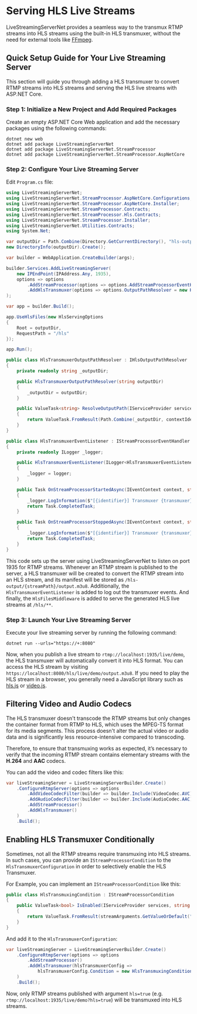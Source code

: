 # Serving HLS Live Streams

LiveStreamingServerNet provides a seamless way to the transmux RTMP streams into HLS streams using the built-in HLS transmuxer, without the need for external tools like [FFmpeg](https://ffmpeg.org/).

## Quick Setup Guide for Your Live Streaming Server

This section will guide you through adding a HLS transmuxer to convert RTMP streams into HLS streams and serving the HLS live streams with ASP.NET Core.

### Step 1: Initialize a New Project and Add Required Packages

Create an empty ASP.NET Core Web application and add the necessary packages using the following commands:

```
dotnet new web
dotnet add package LiveStreamingServerNet
dotnet add package LiveStreamingServerNet.StreamProcessor
dotnet add package LiveStreamingServerNet.StreamProcessor.AspNetCore
```

### Step 2: Configure Your Live Streaming Server

Edit `Program.cs` file:

```cs linenums="1"
using LiveStreamingServerNet;
using LiveStreamingServerNet.StreamProcessor.AspNetCore.Configurations;
using LiveStreamingServerNet.StreamProcessor.AspNetCore.Installer;
using LiveStreamingServerNet.StreamProcessor.Contracts;
using LiveStreamingServerNet.StreamProcessor.Hls.Contracts;
using LiveStreamingServerNet.StreamProcessor.Installer;
using LiveStreamingServerNet.Utilities.Contracts;
using System.Net;

var outputDir = Path.Combine(Directory.GetCurrentDirectory(), "hls-output");
new DirectoryInfo(outputDir).Create();

var builder = WebApplication.CreateBuilder(args);

builder.Services.AddLiveStreamingServer(
    new IPEndPoint(IPAddress.Any, 1935),
    options => options
        .AddStreamProcessor(options => options.AddStreamProcessorEventHandler<HlsTransmuxerEventListener>())
        .AddHlsTransmuxer(options => options.OutputPathResolver = new HlsTransmuxerOutputPathResolver(outputDir))
);

var app = builder.Build();

app.UseHlsFiles(new HlsServingOptions
{
    Root = outputDir,
    RequestPath = "/hls"
});

app.Run();

public class HlsTransmuxerOutputPathResolver : IHlsOutputPathResolver
{
    private readonly string _outputDir;

    public HlsTransmuxerOutputPathResolver(string outputDir)
    {
        _outputDir = outputDir;
    }

    public ValueTask<string> ResolveOutputPath(IServiceProvider services, Guid contextIdentifier, string streamPath, IReadOnlyDictionary<string, string> streamArguments)
    {
        return ValueTask.FromResult(Path.Combine(_outputDir, contextIdentifier.ToString(), "output.m3u8"));
    }
}

public class HlsTransmuxerEventListener : IStreamProcessorEventHandler
{
    private readonly ILogger _logger;

    public HlsTransmuxerEventListener(ILogger<HlsTransmuxerEventListener> logger)
    {
        _logger = logger;
    }

    public Task OnStreamProcessorStartedAsync(IEventContext context, string transmuxer, Guid identifier, uint clientId, string inputPath, string outputPath, string streamPath, IReadOnlyDictionary<string, string> streamArguments)
    {
        _logger.LogInformation($"[{identifier}] Transmuxer {transmuxer} started: {inputPath} -> {outputPath}");
        return Task.CompletedTask;
    }

    public Task OnStreamProcessorStoppedAsync(IEventContext context, string transmuxer, Guid identifier, uint clientId, string inputPath, string outputPath, string streamPath, IReadOnlyDictionary<string, string> streamArguments)
    {
        _logger.LogInformation($"[{identifier}] Transmuxer {transmuxer} stopped: {inputPath} -> {outputPath}");
        return Task.CompletedTask;
    }
}
```

This code sets up the server using LiveStreamingServerNet to listen on port 1935 for RTMP streams. Whenever an RTMP stream is published to the server, a HLS transmuxer will be created to convert the RTMP stream into an HLS stream, and its manifest will be stored as `/hls-output/{streamPath}/output.m3u8`. Additionally, the `HlsTransmuxerEventListener` is added to log out the transmuxer events. And finally, the `HlsFilesMiddleware` is added to serve the generated HLS live streams at `/hls/**`.

### Step 3: Launch Your Live Streaming Server

Execute your live streaming server by running the following command:

```
dotnet run --urls="https://+:8080"
```

Now, when you publish a live stream to `rtmp://localhost:1935/live/demo`, the HLS transmuxer will automatically convert it into HLS format. You can access the HLS stream by visiting `https://localhost:8080/hls/live/demo/output.m3u8`. If you need to play the HLS stream in a browser, you generally need a JavaScript library such as [hls.js](https://github.com/video-dev/hls.js) or [video.js](https://github.com/videojs/video.js).

## Filtering Video and Audio Codecs

The HLS transmuxer doesn't transcode the RTMP streams but only changes the container format from RTMP to HLS, which uses the MPEG-TS format for its media segments. This process doesn't alter the actual video or audio data and is significantly less resource-intensive compared to transcoding.

Therefore, to ensure that transmuxing works as expected, it’s necessary to verify that the incoming RTMP stream contains elementary streams with the **H.264** and **AAC** codecs.

You can add the video and codec filters like this:

```cs linenums="1"
var liveStreamingServer = LiveStreamingServerBuilder.Create()
    .ConfigureRtmpServer(options => options
        .AddVideoCodecFilter(builder => builder.Include(VideoCodec.AVC).Include(VideoCodec.HEVC))
        .AddAudioCodecFilter(builder => builder.Include(AudioCodec.AAC))
        .AddStreamProcessor()
        .AddHlsTransmuxer()
    )
    .Build();
```

## Enabling HLS Transmuxer Conditionally

Sometimes, not all the RTMP streams require transmuxing into HLS streams. In such cases, you can provide an `IStreamProcessorCondition` to the `HlsTransmuxerConfiguration` in order to selectively enable the HLS Transmuxer.

For Example, you can implement an `IStreamProcessorCondition` like this:

```cs linenums="1"
public class HlsTransmuxingCondition : IStreamProcessorCondition
{
    public ValueTask<bool> IsEnabled(IServiceProvider services, string streamPath, IReadOnlyDictionary<string, string> streamArguments)
    {
        return ValueTask.FromResult(streamArguments.GetValueOrDefault("hls", "false") == "true");
    }
}
```

And add it to the `HlsTransmuxerConfiguration`:

```cs linenums="1"
var liveStreamingServer = LiveStreamingServerBuilder.Create()
    .ConfigureRtmpServer(options => options
        .AddStreamProcessor()
        .AddHlsTransmuxer(hlsTransmuxerConfig =>
            hlsTransmuxerConfig.Condition = new HlsTransmuxingCondition())
    )
    .Build();
```

Now, only RTMP streams published with argument `hls=true` (e.g. `rtmp://localhost:1935/live/demo?hls=true`) will be transmuxed into HLS streams.
